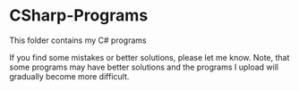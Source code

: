 # CSharp-Programs

This folder contains my C# programs

If you find some mistakes or better solutions, please let me know. Note, that some programs may have better solutions and the programs I upload will gradually become more difficult. 
